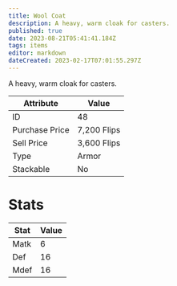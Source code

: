 ```yaml
---
title: Wool Coat
description: A heavy, warm cloak for casters.
published: true
date: 2023-08-21T05:41:41.184Z
tags: items
editor: markdown
dateCreated: 2023-02-17T07:01:55.297Z
---
```


A heavy, warm cloak for casters.

|Attribute|Value|
|-|-|
|ID|48|
|Purchase Price|7,200 Flips|
|Sell Price|3,600 Flips|
|Type|Armor|
|Stackable|No|

# Stats
|Stat|Value|
|-|-|
|Matk|6|
|Def|16|
|Mdef|16|
